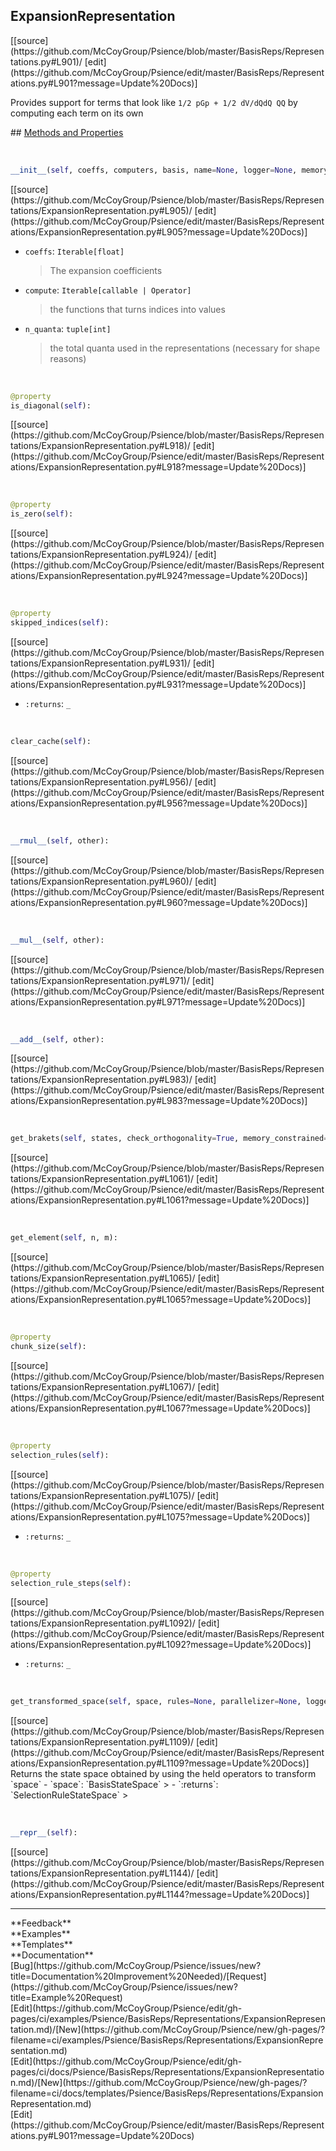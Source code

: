 ## <a id="Psience.BasisReps.Representations.ExpansionRepresentation">ExpansionRepresentation</a> 

<div class="docs-source-link" markdown="1">
[[source](https://github.com/McCoyGroup/Psience/blob/master/BasisReps/Representations.py#L901)/
[edit](https://github.com/McCoyGroup/Psience/edit/master/BasisReps/Representations.py#L901?message=Update%20Docs)]
</div>

Provides support for terms that look like `1/2 pGp + 1/2 dV/dQdQ QQ` by computing each term on its own







<div class="collapsible-section">
 <div class="collapsible-section collapsible-section-header" markdown="1">
## <a class="collapse-link" data-toggle="collapse" href="#methods" markdown="1"> Methods and Properties</a> <a class="float-right" data-toggle="collapse" href="#methods"><i class="fa fa-chevron-down"></i></a>
 </div>
 <div class="collapsible-section collapsible-section-body collapse show" id="methods" markdown="1">
 
<a id="Psience.BasisReps.Representations.ExpansionRepresentation.__init__" class="docs-object-method">&nbsp;</a> 
```python
__init__(self, coeffs, computers, basis, name=None, logger=None, memory_constrained=False): 
```
<div class="docs-source-link" markdown="1">
[[source](https://github.com/McCoyGroup/Psience/blob/master/BasisReps/Representations/ExpansionRepresentation.py#L905)/
[edit](https://github.com/McCoyGroup/Psience/edit/master/BasisReps/Representations/ExpansionRepresentation.py#L905?message=Update%20Docs)]
</div>

  - `coeffs`: `Iterable[float]`
    > The expansion coefficients
  - `compute`: `Iterable[callable | Operator]`
    > the functions that turns indices into values
  - `n_quanta`: `tuple[int]`
    > the total quanta used in the representations (necessary for shape reasons)


<a id="Psience.BasisReps.Representations.ExpansionRepresentation.is_diagonal" class="docs-object-method">&nbsp;</a> 
```python
@property
is_diagonal(self): 
```
<div class="docs-source-link" markdown="1">
[[source](https://github.com/McCoyGroup/Psience/blob/master/BasisReps/Representations/ExpansionRepresentation.py#L918)/
[edit](https://github.com/McCoyGroup/Psience/edit/master/BasisReps/Representations/ExpansionRepresentation.py#L918?message=Update%20Docs)]
</div>


<a id="Psience.BasisReps.Representations.ExpansionRepresentation.is_zero" class="docs-object-method">&nbsp;</a> 
```python
@property
is_zero(self): 
```
<div class="docs-source-link" markdown="1">
[[source](https://github.com/McCoyGroup/Psience/blob/master/BasisReps/Representations/ExpansionRepresentation.py#L924)/
[edit](https://github.com/McCoyGroup/Psience/edit/master/BasisReps/Representations/ExpansionRepresentation.py#L924?message=Update%20Docs)]
</div>


<a id="Psience.BasisReps.Representations.ExpansionRepresentation.skipped_indices" class="docs-object-method">&nbsp;</a> 
```python
@property
skipped_indices(self): 
```
<div class="docs-source-link" markdown="1">
[[source](https://github.com/McCoyGroup/Psience/blob/master/BasisReps/Representations/ExpansionRepresentation.py#L931)/
[edit](https://github.com/McCoyGroup/Psience/edit/master/BasisReps/Representations/ExpansionRepresentation.py#L931?message=Update%20Docs)]
</div>

  - `:returns`: `_`
    >


<a id="Psience.BasisReps.Representations.ExpansionRepresentation.clear_cache" class="docs-object-method">&nbsp;</a> 
```python
clear_cache(self): 
```
<div class="docs-source-link" markdown="1">
[[source](https://github.com/McCoyGroup/Psience/blob/master/BasisReps/Representations/ExpansionRepresentation.py#L956)/
[edit](https://github.com/McCoyGroup/Psience/edit/master/BasisReps/Representations/ExpansionRepresentation.py#L956?message=Update%20Docs)]
</div>


<a id="Psience.BasisReps.Representations.ExpansionRepresentation.__rmul__" class="docs-object-method">&nbsp;</a> 
```python
__rmul__(self, other): 
```
<div class="docs-source-link" markdown="1">
[[source](https://github.com/McCoyGroup/Psience/blob/master/BasisReps/Representations/ExpansionRepresentation.py#L960)/
[edit](https://github.com/McCoyGroup/Psience/edit/master/BasisReps/Representations/ExpansionRepresentation.py#L960?message=Update%20Docs)]
</div>


<a id="Psience.BasisReps.Representations.ExpansionRepresentation.__mul__" class="docs-object-method">&nbsp;</a> 
```python
__mul__(self, other): 
```
<div class="docs-source-link" markdown="1">
[[source](https://github.com/McCoyGroup/Psience/blob/master/BasisReps/Representations/ExpansionRepresentation.py#L971)/
[edit](https://github.com/McCoyGroup/Psience/edit/master/BasisReps/Representations/ExpansionRepresentation.py#L971?message=Update%20Docs)]
</div>


<a id="Psience.BasisReps.Representations.ExpansionRepresentation.__add__" class="docs-object-method">&nbsp;</a> 
```python
__add__(self, other): 
```
<div class="docs-source-link" markdown="1">
[[source](https://github.com/McCoyGroup/Psience/blob/master/BasisReps/Representations/ExpansionRepresentation.py#L983)/
[edit](https://github.com/McCoyGroup/Psience/edit/master/BasisReps/Representations/ExpansionRepresentation.py#L983?message=Update%20Docs)]
</div>


<a id="Psience.BasisReps.Representations.ExpansionRepresentation.get_brakets" class="docs-object-method">&nbsp;</a> 
```python
get_brakets(self, states, check_orthogonality=True, memory_constrained=False): 
```
<div class="docs-source-link" markdown="1">
[[source](https://github.com/McCoyGroup/Psience/blob/master/BasisReps/Representations/ExpansionRepresentation.py#L1061)/
[edit](https://github.com/McCoyGroup/Psience/edit/master/BasisReps/Representations/ExpansionRepresentation.py#L1061?message=Update%20Docs)]
</div>


<a id="Psience.BasisReps.Representations.ExpansionRepresentation.get_element" class="docs-object-method">&nbsp;</a> 
```python
get_element(self, n, m): 
```
<div class="docs-source-link" markdown="1">
[[source](https://github.com/McCoyGroup/Psience/blob/master/BasisReps/Representations/ExpansionRepresentation.py#L1065)/
[edit](https://github.com/McCoyGroup/Psience/edit/master/BasisReps/Representations/ExpansionRepresentation.py#L1065?message=Update%20Docs)]
</div>


<a id="Psience.BasisReps.Representations.ExpansionRepresentation.chunk_size" class="docs-object-method">&nbsp;</a> 
```python
@property
chunk_size(self): 
```
<div class="docs-source-link" markdown="1">
[[source](https://github.com/McCoyGroup/Psience/blob/master/BasisReps/Representations/ExpansionRepresentation.py#L1067)/
[edit](https://github.com/McCoyGroup/Psience/edit/master/BasisReps/Representations/ExpansionRepresentation.py#L1067?message=Update%20Docs)]
</div>


<a id="Psience.BasisReps.Representations.ExpansionRepresentation.selection_rules" class="docs-object-method">&nbsp;</a> 
```python
@property
selection_rules(self): 
```
<div class="docs-source-link" markdown="1">
[[source](https://github.com/McCoyGroup/Psience/blob/master/BasisReps/Representations/ExpansionRepresentation.py#L1075)/
[edit](https://github.com/McCoyGroup/Psience/edit/master/BasisReps/Representations/ExpansionRepresentation.py#L1075?message=Update%20Docs)]
</div>

  - `:returns`: `_`
    >


<a id="Psience.BasisReps.Representations.ExpansionRepresentation.selection_rule_steps" class="docs-object-method">&nbsp;</a> 
```python
@property
selection_rule_steps(self): 
```
<div class="docs-source-link" markdown="1">
[[source](https://github.com/McCoyGroup/Psience/blob/master/BasisReps/Representations/ExpansionRepresentation.py#L1092)/
[edit](https://github.com/McCoyGroup/Psience/edit/master/BasisReps/Representations/ExpansionRepresentation.py#L1092?message=Update%20Docs)]
</div>

  - `:returns`: `_`
    >


<a id="Psience.BasisReps.Representations.ExpansionRepresentation.get_transformed_space" class="docs-object-method">&nbsp;</a> 
```python
get_transformed_space(self, space, rules=None, parallelizer=None, logger=None, **opts): 
```
<div class="docs-source-link" markdown="1">
[[source](https://github.com/McCoyGroup/Psience/blob/master/BasisReps/Representations/ExpansionRepresentation.py#L1109)/
[edit](https://github.com/McCoyGroup/Psience/edit/master/BasisReps/Representations/ExpansionRepresentation.py#L1109?message=Update%20Docs)]
</div>
Returns the state space obtained by using the
held operators to transform `space`
  - `space`: `BasisStateSpace`
    > 
  - `:returns`: `SelectionRuleStateSpace`
    >


<a id="Psience.BasisReps.Representations.ExpansionRepresentation.__repr__" class="docs-object-method">&nbsp;</a> 
```python
__repr__(self): 
```
<div class="docs-source-link" markdown="1">
[[source](https://github.com/McCoyGroup/Psience/blob/master/BasisReps/Representations/ExpansionRepresentation.py#L1144)/
[edit](https://github.com/McCoyGroup/Psience/edit/master/BasisReps/Representations/ExpansionRepresentation.py#L1144?message=Update%20Docs)]
</div>
 </div>
</div>












---


<div markdown="1" class="text-secondary">
<div class="container">
  <div class="row">
   <div class="col" markdown="1">
**Feedback**   
</div>
   <div class="col" markdown="1">
**Examples**   
</div>
   <div class="col" markdown="1">
**Templates**   
</div>
   <div class="col" markdown="1">
**Documentation**   
</div>
   <div class="col" markdown="1">
   
</div>
   <div class="col" markdown="1">
   
</div>
   <div class="col" markdown="1">
   
</div>
</div>
  <div class="row">
   <div class="col" markdown="1">
[Bug](https://github.com/McCoyGroup/Psience/issues/new?title=Documentation%20Improvement%20Needed)/[Request](https://github.com/McCoyGroup/Psience/issues/new?title=Example%20Request)   
</div>
   <div class="col" markdown="1">
[Edit](https://github.com/McCoyGroup/Psience/edit/gh-pages/ci/examples/Psience/BasisReps/Representations/ExpansionRepresentation.md)/[New](https://github.com/McCoyGroup/Psience/new/gh-pages/?filename=ci/examples/Psience/BasisReps/Representations/ExpansionRepresentation.md)   
</div>
   <div class="col" markdown="1">
[Edit](https://github.com/McCoyGroup/Psience/edit/gh-pages/ci/docs/Psience/BasisReps/Representations/ExpansionRepresentation.md)/[New](https://github.com/McCoyGroup/Psience/new/gh-pages/?filename=ci/docs/templates/Psience/BasisReps/Representations/ExpansionRepresentation.md)   
</div>
   <div class="col" markdown="1">
[Edit](https://github.com/McCoyGroup/Psience/edit/master/BasisReps/Representations.py#L901?message=Update%20Docs)   
</div>
   <div class="col" markdown="1">
   
</div>
   <div class="col" markdown="1">
   
</div>
   <div class="col" markdown="1">
   
</div>
</div>
</div>
</div>